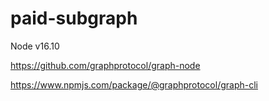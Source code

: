 # paid-subgraph


Node v16.10

https://github.com/graphprotocol/graph-node

https://www.npmjs.com/package/@graphprotocol/graph-cli
